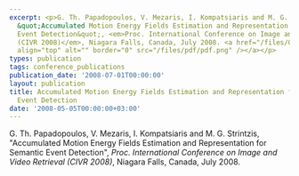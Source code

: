 ```yaml
---
excerpt: <p>G. Th. Papadopoulos, V. Mezaris, I. Kompatsiaris and M. G. Strintzis,
  &quot;Accumulated Motion Energy Fields Estimation and Representation for Semantic
  Event Detection&quot;, <em>Proc. International Conference on Image and Video Retrieval
  (CIVR 2008)</em>, Niagara Falls, Canada, July 2008. <a href="/files/CIVR08.pdf"><img
  align="top" alt="" border="0" src="/files/pdf/pdf.png" /></a></p>
types: publication
tags: conference_publications
publication_date: '2008-07-01T00:00:00'
layout: publication
title: Accumulated Motion Energy Fields Estimation and Representation for Semantic
  Event Detection
date: '2008-05-05T00:00:00+03:00'
---
```

<p>G. Th. Papadopoulos, V. Mezaris, I. Kompatsiaris and M. G. Strintzis, &quot;Accumulated Motion Energy Fields Estimation and Representation for Semantic Event Detection&quot;, <em>Proc. International Conference on Image and Video Retrieval (CIVR 2008)</em>, Niagara Falls, Canada, July 2008. <a href="/files/CIVR08.pdf"><img align="top" alt="" border="0" src="/files/pdf/pdf.png" /></a></p>
